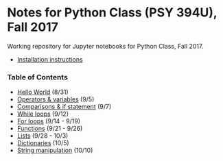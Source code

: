 # Notes for Python Class (PSY 394U), Fall 2017

Working repository for Jupyter notebooks for Python Class, Fall 2017.

- [Installation instructions](https://github.com/sathayas/JupyterPythonFall2017/blob/master/Installation.ipynb)

### Table of Contents
- [Hello World](https://github.com/sathayas/JupyterPythonFall2017/blob/master/HelloWorld.ipynb) (8/31)
- [Operators & variables](https://github.com/sathayas/JupyterPythonFall2017/blob/master/Operators.ipynb) (9/5)
- [Comparisons & if statement](https://github.com/sathayas/JupyterPythonFall2017/blob/master/If.ipynb) (9/7)
- [While loops](https://github.com/sathayas/JupyterPythonFall2017/blob/master/While.ipynb) (9/12)
- [For loops](https://github.com/sathayas/JupyterPythonFall2017/blob/master/For.ipynb) (9/14 - 9/19)
- [Functions](https://github.com/sathayas/JupyterPythonFall2017/blob/master/Function.ipynb) (9/21 - 9/26)
- [Lists](https://github.com/sathayas/JupyterPythonFall2017/blob/master/List.ipynb) (9/28 - 10/3)
- [Dictionaries](https://github.com/sathayas/JupyterPythonFall2017/blob/master/Dictionary.ipynb) (10/5)
- [String manipulation](https://github.com/sathayas/JupyterPythonFall2017/blob/master/String.ipynb) (10/10)
